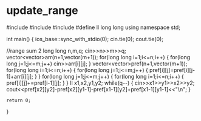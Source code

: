 # update_range
#include <iostream>
#include<algorithm>
#include<queue>
#define ll long long
using namespace std;

int main()
{
    ios_base::sync_with_stdio(0);
    cin.tie(0);
    cout.tie(0);

//range sum 2
long long n,m,q;
cin>>n>>m>>q;
vector<vector<long long>>arr(n+1,vector<long long>(m+1));
for(long long i=1;i<=n;i++)
{
    for(long long j=1;j<=m;j++)
        cin>>arr[i][j];
}
vector<vector<long long>>pref(n+1,vector<long long>(m+1));
for(long long i=1;i<=n;i++)
{
    for(long long j=1;j<=m;j++)
    {
        pref[i][j]=pref[i][j-1]+arr[i][j];
    }
}
for(long long j=1;j<=m;j++)
{
    for(long long i=1;i<=n;i++)
    {
        pref[i][j]+=pref[i-1][j];
    }
}
ll x1,x2,y1,y2;
while(q--)
{
    cin>>x1>>y1>>x2>>y2;
    cout<<pref[x2][y2]-pref[x2][y1-1]-pref[x1-1][y2]+pref[x1-1][y1-1]<<"\n";
}


    return 0;
}
